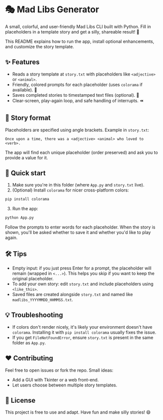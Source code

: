 # 🎭 Mad Libs Generator

A small, colorful, and user-friendly Mad Libs CLI built with Python. Fill in placeholders in a template story and get a silly, shareable result! 🌟

This README explains how to run the app, install optional enhancements, and customize the story template.

## ✨ Features

- Reads a story template at `story.txt` with placeholders like `<adjective>` or `<animal>`.
- Friendly, colored prompts for each placeholder (uses `colorama` if available). 🎨
- Saves completed stories to timestamped text files (optional). 💾
- Clear-screen, play-again loop, and safe handling of interrupts. ⏪

## 🧩 Story format

Placeholders are specified using angle brackets. Example in `story.txt`:

```
Once upon a time, there was a <adjective> <animal> who loved to <verb>.
```

The app will find each unique placeholder (order preserved) and ask you to provide a value for it.

## 🚀 Quick start

1. Make sure you're in this folder (where `App.py` and `story.txt` live).
2. (Optional) Install `colorama` for nicer cross-platform colors:

```bash
pip install colorama
```

3. Run the app:

```bash
python App.py
```

Follow the prompts to enter words for each placeholder. When the story is shown, you'll be asked whether to save it and whether you'd like to play again.

## 🛠️ Tips

- Empty input: if you just press Enter for a prompt, the placeholder will remain (wrapped in `<...>`). This helps you skip if you want to keep the original placeholder.
- To add your own story: edit `story.txt` and include placeholders using `<like_this>`.
- Saved files are created alongside `story.txt` and named like `madlibs_YYYYMMDD_HHMMSS.txt`.

## 💡 Troubleshooting

- If colors don't render nicely, it's likely your environment doesn't have `colorama`. Installing it with `pip install colorama` usually fixes the issue.
- If you get `FileNotFoundError`, ensure `story.txt` is present in the same folder as `App.py`.

## ❤️ Contributing

Feel free to open issues or fork the repo. Small ideas:

- Add a GUI with Tkinter or a web front-end.
- Let users choose between multiple story templates.

## 📄 License

This project is free to use and adapt. Have fun and make silly stories! 😄

